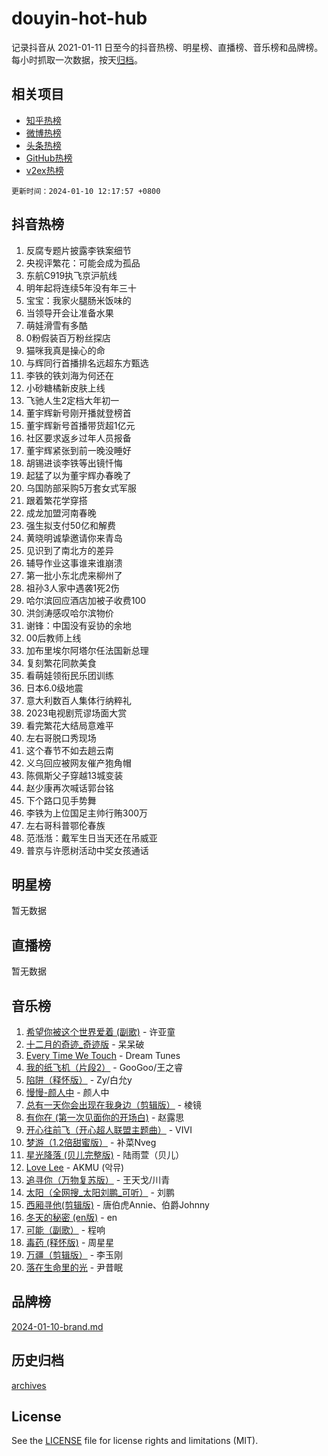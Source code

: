 # douyin-hot-hub

记录抖音从 2021-01-11 日至今的抖音热榜、明星榜、直播榜、音乐榜和品牌榜。每小时抓取一次数据，按天[归档](archives)。

## 相关项目

- [知乎热榜](https://github.com/lonnyzhang423/zhihu-hot-hub)
- [微博热榜](https://github.com/lonnyzhang423/weibo-hot-hub)
- [头条热榜](https://github.com/lonnyzhang423/toutiao-hot-hub)
- [GitHub热榜](https://github.com/lonnyzhang423/github-hot-hub)
- [v2ex热榜](https://github.com/lonnyzhang423/v2ex-hot-hub)


`更新时间：2024-01-10 12:17:57 +0800`

## 抖音热榜

1. 反腐专题片披露李铁案细节
1. 央视评繁花：可能会成为孤品
1. 东航C919执飞京沪航线
1. 明年起将连续5年没有年三十
1. 宝宝：我家火腿肠米饭味的
1. 当领导开会让准备水果
1. 萌娃滑雪有多酷
1. 0粉假装百万粉丝探店
1. 猫咪我真是操心的命
1. 与辉同行首播排名远超东方甄选
1. 李铁的铁刘海为何还在
1. 小砂糖橘新皮肤上线
1. 飞驰人生2定档大年初一
1. 董宇辉新号刚开播就登榜首
1. 董宇辉新号首播带货超1亿元
1. 社区要求返乡过年人员报备
1. 董宇辉紧张到前一晚没睡好
1. 胡锡进谈李铁等出镜忏悔
1. 起猛了以为董宇辉办春晚了
1. 乌国防部采购5万套女式军服
1. 跟着繁花学穿搭
1. 成龙加盟河南春晚
1. 强生拟支付50亿和解费
1. 黄晓明诚挚邀请你来青岛
1. 见识到了南北方的差异
1. 辅导作业这事谁来谁崩溃
1. 第一批小东北虎来柳州了
1. 祖孙3人家中遇袭1死2伤
1. 哈尔滨回应酒店加被子收费100
1. 洪剑涛感叹哈尔滨物价
1. 谢锋：中国没有妥协的余地
1. 00后教师上线
1. 加布里埃尔阿塔尔任法国新总理
1. 复刻繁花同款美食
1. 看萌娃领衔民乐团训练
1. 日本6.0级地震
1. 意大利数百人集体行纳粹礼
1. 2023电视剧荒谬场面大赏
1. 看完繁花大结局意难平
1. 左右哥脱口秀现场
1. 这个春节不如去趟云南
1. 义乌回应被网友催产狍角帽
1. 陈佩斯父子穿越13城变装
1. 赵少康再次喊话郭台铭
1. 下个路口见手势舞
1. 李铁为上位国足主帅行贿300万
1. 左右哥科普鄂伦春族
1. 范湉湉：戴军生日当天还在吊威亚
1. 普京与许愿树活动中奖女孩通话

## 明星榜

暂无数据

## 直播榜

暂无数据

## 音乐榜

1. [希望你被这个世界爱着 (副歌)](https://sf86-cdn-tos.douyinstatic.com/obj/tos-cn-ve-2774/oUHCmWQfZlE3QQBKBeD8rCFLpJzPgCpImhsxMt) - 许亚童
1. [十二月的奇迹_奇迹版](https://sf3-cdn-tos.douyinstatic.com/obj/tos-cn-ve-2774/oMslvA9FBzGMGHnyUuoiiUjtIAXfMz6tzwByW8) - 呆呆破
1. [Every Time We Touch](https://sf86-cdn-tos.douyinstatic.com/obj/tos-cn-ve-2774/ogN6lUKQeBBfEVhIOMikG1CcJjugxk1tztZyhP) - Dream Tunes
1. [我的纸飞机（片段2）](https://sf6-cdn-tos.douyinstatic.com/obj/tos-cn-ve-2774/oM2ZrKcg2CD5AeRB2gkeXOFB1IxAGJdZPazYHf) - GooGoo/王之睿
1. [陷阱（释怀版）](https://sf86-cdn-tos.douyinstatic.com/obj/tos-cn-ve-2774/oE8C21LeZrzKLDFfQYgMzx4GAIHageG5IzayY7) - Zy/白允y
1. [慢慢-颜人中](https://sf6-cdn-tos.douyinstatic.com/obj/tos-cn-ve-2774/ocjHNfBXdBxQNC8ZGAeoLMFTUgtBg8bkExunDC) - 颜人中
1. [总有一天你会出现在我身边（剪辑版）](https://sf86-cdn-tos.douyinstatic.com/obj/tos-cn-ve-2774/oMLsHwhWW7CYoAhoWB9EXUQIzNBsfAJxpAoxCU) - 棱镜
1. [有你在 (第一次见面你的开场白)](https://sf86-cdn-tos.douyinstatic.com/obj/tos-cn-ve-2774/oAthrQ3ClJBfI57uBoFEgNDYtNCZ0TSYQQfxQ0) - 赵露思
1. [开心往前飞（开心超人联盟主题曲）](https://sf86-cdn-tos.douyinstatic.com/obj/tos-cn-ve-2774/9d8fb7c82cf1421fb93a9fe925275e0a) - VIVI
1. [梦游（1.2倍甜蜜版）](https://sf86-cdn-tos.douyinstatic.com/obj/tos-cn-ve-2774/o4gyAUm8hwufoEABmwVIiQtHsFuGzAEEWtNMzo) - 补菜Nveg
1. [星光降落 (贝儿完整版)](https://sf3-cdn-tos.douyinstatic.com/obj/tos-cn-ve-2774/okwB9hAwyAtsFFkFBzAX1hOOfQuIoMNs0W2Mwr) - 陆雨萱（贝儿）
1. [Love Lee](https://sf3-cdn-tos.douyinstatic.com/obj/tos-cn-ve-2774/o05GbkJGbCBTdDnMtB0fwOYgkeZp23vrWQDQBS) - AKMU (악뮤)
1. [追寻你（万物复苏版）](https://sf86-cdn-tos.douyinstatic.com/obj/tos-cn-ve-2774/oYeAZJsbjIDit9APmBg8u6uDUQnHmoCf3gbo74) - 王天戈/川青
1. [太阳（全网搜_太阳刘鹏_可听）](https://sf3-cdn-tos.douyinstatic.com/obj/tos-cn-ve-2774/ogWbyIQnlBFImVbeDocRdCIYtBHlbJXgfZMvgz) - 刘鹏
1. [西厢寻他(剪辑版)](https://sf86-cdn-tos.douyinstatic.com/obj/tos-cn-ve-2774/oUsAVfAQKlRNxEv5qxvIB8o5qmIWUcXbzJKJhw) - 唐伯虎Annie、伯爵Johnny
1. [冬天的秘密 (en版)](https://sf86-cdn-tos.douyinstatic.com/obj/tos-cn-ve-2774/okIuMHDdzyf3FjGK4Lphe1vfHcQaPIHAg0Z4CR) - en
1. [可能（副歌）](https://sf86-cdn-tos.douyinstatic.com/obj/tos-cn-ve-2774/cde1731888894259b333569393c2fb51) - 程响
1. [毒药 (释怀版)](https://sf86-cdn-tos.douyinstatic.com/obj/tos-cn-ve-2774/oYILMEAzspdZBIzy4frJNB8ZHPHWAhiwowd4Ad) - 周星星
1. [万疆（剪辑版）](https://sf86-cdn-tos.douyinstatic.com/obj/tos-cn-ve-2774/ooG7oVgFlDTelKCjCsTTobQvbdtj1BBQXnfZd8) - 李玉刚
1. [落在生命里的光](https://sf6-cdn-tos.douyinstatic.com/obj/tos-cn-ve-2774/d9ffa8c090124ea58bb10df9b510c01d) - 尹昔眠

## 品牌榜

[2024-01-10-brand.md](archives/2024-01-10-brand.md)

## 历史归档

[archives](archives)

## License

See the [LICENSE](LICENSE) file for license rights and limitations (MIT).

